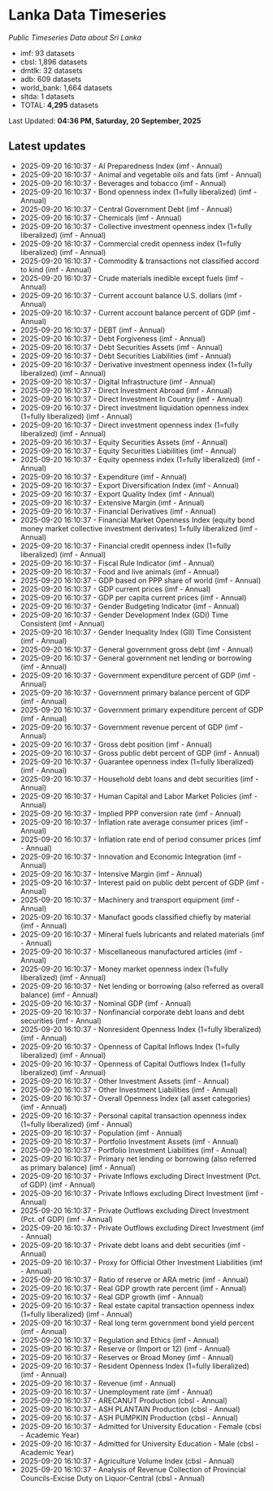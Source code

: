 # Lanka Data Timeseries
*Public Timeseries Data about Sri Lanka*

* imf: 93 datasets
* cbsl: 1,896 datasets
* dmtlk: 32 datasets
* adb: 609 datasets
* world_bank: 1,664 datasets
* sltda: 1 datasets
* TOTAL: **4,295** datasets

Last Updated: **04:36 PM, Saturday, 20 September, 2025**

## Latest updates

* 2025-09-20 16:10:37 - AI Preparedness Index (imf - Annual)
* 2025-09-20 16:10:37 - Animal and vegetable oils and fats (imf - Annual)
* 2025-09-20 16:10:37 - Beverages and tobacco (imf - Annual)
* 2025-09-20 16:10:37 - Bond openness index (1=fully liberalized) (imf - Annual)
* 2025-09-20 16:10:37 - Central Government Debt (imf - Annual)
* 2025-09-20 16:10:37 - Chemicals (imf - Annual)
* 2025-09-20 16:10:37 - Collective investment openness index (1=fully liberalized) (imf - Annual)
* 2025-09-20 16:10:37 - Commercial credit openness index (1=fully liberalized) (imf - Annual)
* 2025-09-20 16:10:37 - Commodity & transactions not classified accord to kind (imf - Annual)
* 2025-09-20 16:10:37 - Crude materials inedible except fuels (imf - Annual)
* 2025-09-20 16:10:37 - Current account balance U.S. dollars (imf - Annual)
* 2025-09-20 16:10:37 - Current account balance percent of GDP (imf - Annual)
* 2025-09-20 16:10:37 - DEBT (imf - Annual)
* 2025-09-20 16:10:37 - Debt Forgiveness (imf - Annual)
* 2025-09-20 16:10:37 - Debt Securities Assets (imf - Annual)
* 2025-09-20 16:10:37 - Debt Securities Liabilities (imf - Annual)
* 2025-09-20 16:10:37 - Derivative investment openness index (1=fully liberalized) (imf - Annual)
* 2025-09-20 16:10:37 - Digital Infrastructure (imf - Annual)
* 2025-09-20 16:10:37 - Direct Investment Abroad (imf - Annual)
* 2025-09-20 16:10:37 - Direct Investment In Country (imf - Annual)
* 2025-09-20 16:10:37 - Direct investment liquidation openness index (1=fully liberalized) (imf - Annual)
* 2025-09-20 16:10:37 - Direct investment openness index (1=fully liberalized) (imf - Annual)
* 2025-09-20 16:10:37 - Equity Securities Assets (imf - Annual)
* 2025-09-20 16:10:37 - Equity Securities Liabilities (imf - Annual)
* 2025-09-20 16:10:37 - Equity openness index (1=fully liberalized) (imf - Annual)
* 2025-09-20 16:10:37 - Expenditure (imf - Annual)
* 2025-09-20 16:10:37 - Export Diversification Index (imf - Annual)
* 2025-09-20 16:10:37 - Export Quality Index (imf - Annual)
* 2025-09-20 16:10:37 - Extensive Margin (imf - Annual)
* 2025-09-20 16:10:37 - Financial Derivatives (imf - Annual)
* 2025-09-20 16:10:37 - Financial Market Openness Index (equity bond money market collective investment derivates) 1=fully liberalized (imf - Annual)
* 2025-09-20 16:10:37 - Financial credit openness index (1=fully liberalized) (imf - Annual)
* 2025-09-20 16:10:37 - Fiscal Rule Indicator (imf - Annual)
* 2025-09-20 16:10:37 - Food and live animals (imf - Annual)
* 2025-09-20 16:10:37 - GDP based on PPP share of world (imf - Annual)
* 2025-09-20 16:10:37 - GDP current prices (imf - Annual)
* 2025-09-20 16:10:37 - GDP per capita current prices (imf - Annual)
* 2025-09-20 16:10:37 - Gender Budgeting Indicator (imf - Annual)
* 2025-09-20 16:10:37 - Gender Development Index (GDI) Time Consistent (imf - Annual)
* 2025-09-20 16:10:37 - Gender Inequality Index (GII) Time Consistent (imf - Annual)
* 2025-09-20 16:10:37 - General government gross debt (imf - Annual)
* 2025-09-20 16:10:37 - General government net lending or borrowing (imf - Annual)
* 2025-09-20 16:10:37 - Government expenditure percent of GDP (imf - Annual)
* 2025-09-20 16:10:37 - Government primary balance percent of GDP (imf - Annual)
* 2025-09-20 16:10:37 - Government primary expenditure percent of GDP (imf - Annual)
* 2025-09-20 16:10:37 - Government revenue percent of GDP (imf - Annual)
* 2025-09-20 16:10:37 - Gross debt position (imf - Annual)
* 2025-09-20 16:10:37 - Gross public debt percent of GDP (imf - Annual)
* 2025-09-20 16:10:37 - Guarantee openness index (1=fully liberalized) (imf - Annual)
* 2025-09-20 16:10:37 - Household debt loans and debt securities (imf - Annual)
* 2025-09-20 16:10:37 - Human Capital and Labor Market Policies (imf - Annual)
* 2025-09-20 16:10:37 - Implied PPP conversion rate (imf - Annual)
* 2025-09-20 16:10:37 - Inflation rate average consumer prices (imf - Annual)
* 2025-09-20 16:10:37 - Inflation rate end of period consumer prices (imf - Annual)
* 2025-09-20 16:10:37 - Innovation and Economic Integration (imf - Annual)
* 2025-09-20 16:10:37 - Intensive Margin (imf - Annual)
* 2025-09-20 16:10:37 - Interest paid on public debt percent of GDP (imf - Annual)
* 2025-09-20 16:10:37 - Machinery and transport equipment (imf - Annual)
* 2025-09-20 16:10:37 - Manufact goods classified chiefly by material (imf - Annual)
* 2025-09-20 16:10:37 - Mineral fuels lubricants and related materials (imf - Annual)
* 2025-09-20 16:10:37 - Miscellaneous manufactured articles (imf - Annual)
* 2025-09-20 16:10:37 - Money market openness index (1=fully liberalized) (imf - Annual)
* 2025-09-20 16:10:37 - Net lending or borrowing (also referred as overall balance) (imf - Annual)
* 2025-09-20 16:10:37 - Nominal GDP (imf - Annual)
* 2025-09-20 16:10:37 - Nonfinancial corporate debt loans and debt securities (imf - Annual)
* 2025-09-20 16:10:37 - Nonresident Openness Index (1=fully liberalized) (imf - Annual)
* 2025-09-20 16:10:37 - Openness of Capital Inflows Index (1=fully liberalized) (imf - Annual)
* 2025-09-20 16:10:37 - Openness of Capital Outflows Index (1=fully liberalized) (imf - Annual)
* 2025-09-20 16:10:37 - Other Investment Assets (imf - Annual)
* 2025-09-20 16:10:37 - Other Investment Liabilities (imf - Annual)
* 2025-09-20 16:10:37 - Overall Openness Index (all asset categories) (imf - Annual)
* 2025-09-20 16:10:37 - Personal capital transaction openness index (1=fully liberalized) (imf - Annual)
* 2025-09-20 16:10:37 - Population (imf - Annual)
* 2025-09-20 16:10:37 - Portfolio Investment Assets (imf - Annual)
* 2025-09-20 16:10:37 - Portfolio Investment Liabilities (imf - Annual)
* 2025-09-20 16:10:37 - Primary net lending or borrowing (also referred as primary balance) (imf - Annual)
* 2025-09-20 16:10:37 - Private Inflows excluding Direct Investment (Pct. of GDP) (imf - Annual)
* 2025-09-20 16:10:37 - Private Inflows excluding Direct Investment (imf - Annual)
* 2025-09-20 16:10:37 - Private Outflows excluding Direct Investment (Pct. of GDP) (imf - Annual)
* 2025-09-20 16:10:37 - Private Outflows excluding Direct Investment (imf - Annual)
* 2025-09-20 16:10:37 - Private debt loans and debt securities (imf - Annual)
* 2025-09-20 16:10:37 - Proxy for Official Other Investment Liabilities (imf - Annual)
* 2025-09-20 16:10:37 - Ratio of reserve or ARA metric (imf - Annual)
* 2025-09-20 16:10:37 - Real GDP growth rate percent (imf - Annual)
* 2025-09-20 16:10:37 - Real GDP growth (imf - Annual)
* 2025-09-20 16:10:37 - Real estate capital transaction openness index (1=fully liberalized) (imf - Annual)
* 2025-09-20 16:10:37 - Real long term government bond yield percent (imf - Annual)
* 2025-09-20 16:10:37 - Regulation and Ethics (imf - Annual)
* 2025-09-20 16:10:37 - Reserve or (Import or 12) (imf - Annual)
* 2025-09-20 16:10:37 - Reserves or Broad Money (imf - Annual)
* 2025-09-20 16:10:37 - Resident Openness Index (1=fully liberalized) (imf - Annual)
* 2025-09-20 16:10:37 - Revenue (imf - Annual)
* 2025-09-20 16:10:37 - Unemployment rate (imf - Annual)
* 2025-09-20 16:10:37 - ARECANUT Production (cbsl - Annual)
* 2025-09-20 16:10:37 - ASH PLANTAIN Production (cbsl - Annual)
* 2025-09-20 16:10:37 - ASH PUMPKIN Production (cbsl - Annual)
* 2025-09-20 16:10:37 - Admitted for University Education - Female (cbsl - Academic Year)
* 2025-09-20 16:10:37 - Admitted for University Education - Male (cbsl - Academic Year)
* 2025-09-20 16:10:37 - Agriculture Volume Index (cbsl - Annual)
* 2025-09-20 16:10:37 - Analysis of Revenue Collection of Provincial Councils-Excise Duty on Liquor-Central (cbsl - Annual)